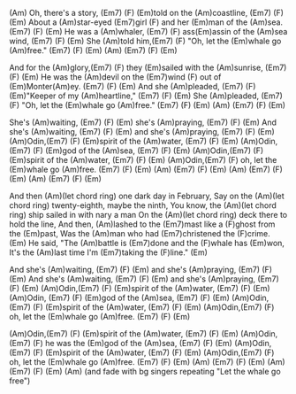 (Am)
Oh, there's a story, (Em7) (F) (Em)told on the (Am)coastline, (Em7) (F) (Em)
About a (Am)star-eyed (Em7)girl (F) and her (Em)man of the (Am)sea. (Em7) (F) (Em)
He was a (Am)whaler, (Em7) (F) ass(Em)assin of the (Am)sea wind, (Em7) (F) (Em)
She (Am)told him,(Em7) (F) "Oh, let the (Em)whale go (Am)free." (Em7) (F) (Em)
(Am) (Em7) (F) (Em)

And for the (Am)glory,(Em7) (F)  they (Em)sailed with the (Am)sunrise, (Em7) (F) (Em)
He was the (Am)devil on the (Em7)wind (F) out of (Em)Monter(Am)ey. (Em7) (F) (Em)
And she (Am)pleaded, (Em7) (F) (Em)"Keeper of my (Am)heartline," (Em7) (F) (Em)
She (Am)pleaded, (Em7) (F)  "Oh, let the (Em)whale go (Am)free." (Em7) (F) (Em)
(Am) (Em7) (F) (Em)

She's (Am)waiting, (Em7) (F) (Em) she's (Am)praying, (Em7) (F) (Em)
And she's (Am)waiting, (Em7) (F) (Em) and she's (Am)praying, (Em7) (F) (Em)
(Am)Odin,(Em7) (F) (Em)spirit of the (Am)water, (Em7) (F) (Em)
(Am)Odin, (Em7) (F) (Em)god of the (Am)sea, (Em7) (F) (Em)
(Am)Odin,(Em7) (F) (Em)spirit of the (Am)water, (Em7) (F) (Em)
(Am)Odin,(Em7) (F) oh, let the (Em)whale go (Am)free.
(Em7) (F) (Em) (Am) (Em7) (F) (Em) (Am) (Em7) (F) (Em) (Am) (Em7) (F) (Em)

And then (Am)(let chord ring) one dark day in February, 
Say on the (Am)(let chord ring) twenty-eighth, maybe the ninth,
You know, the (Am)(let chord ring) ship sailed in with nary a man
On the (Am)(let chord ring) deck there to hold the line,
And then, (Am)lashed to the (Em7)mast like a (F)ghost from the (Em)past,
Was the (Am)man who had (Em7)christened the (F)crime. (Em)
He said, "The (Am)battle is (Em7)done and the (F)whale has (Em)won,
It's the (Am)last time I'm (Em7)taking the (F)line." (Em)

And she's (Am)waiting, (Em7) (F) (Em) and she's (Am)praying, (Em7) (F) (Em)
And she's (Am)waiting, (Em7) (F) (Em) and she's (Am)praying, (Em7) (F) (Em)
(Am)Odin,(Em7) (F) (Em)spirit of the (Am)water, (Em7) (F) (Em)
(Am)Odin, (Em7) (F) (Em)god of the (Am)sea, (Em7) (F) (Em)
(Am)Odin,(Em7) (F) (Em)spirit of the (Am)water, (Em7) (F) (Em)
(Am)Odin,(Em7) (F) oh, let the (Em)whale go (Am)free. (Em7) (F) (Em)

(Am)Odin,(Em7) (F) (Em)spirit of the (Am)water, (Em7) (F) (Em)
(Am)Odin, (Em7) (F) he was the (Em)god of the (Am)sea, (Em7) (F) (Em)
(Am)Odin,(Em7) (F) (Em)spirit of the (Am)water, (Em7) (F) (Em)
(Am)Odin,(Em7) (F) oh, let the (Em)whale go (Am)free.
(Em7) (F) (Em) (Am) (Em7) (F) (Em) (Am) (Em7) (F) (Em) (Am)
(and fade with bg singers repeating "Let the whale go free")

